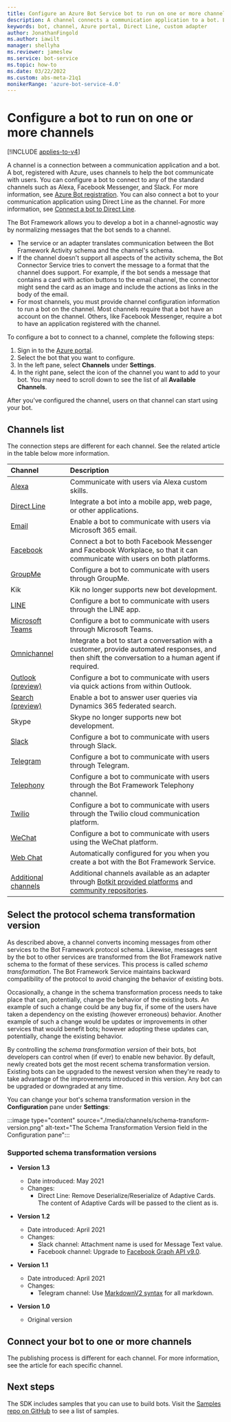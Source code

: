 ```yaml
---
title: Configure an Azure Bot Service bot to run on one or more channels
description: A channel connects a communication application to a bot. Learn how to configure a bot to run a channel using the Azure portal, Direct Line, or a custom adapter.
keywords: bot, channel, Azure portal, Direct Line, custom adapter
author: JonathanFingold
ms.author: iawilt
manager: shellyha
ms.reviewer: jameslew
ms.service: bot-service
ms.topic: how-to
ms.date: 03/22/2022
ms.custom: abs-meta-21q1
monikerRange: 'azure-bot-service-4.0'
---
```


# Configure a bot to run on one or more channels

[!INCLUDE [applies-to-v4](includes/applies-to-v4-current.md)]

A channel is a connection between a communication application and a bot. A bot, registered with Azure, uses channels to help the bot communicate with users. You can configure a bot to connect to any of the standard channels such as Alexa, Facebook Messenger, and Slack. For more information, see [Azure Bot registration](bot-service-quickstart-registration.md). You can also connect a bot to your communication application using Direct Line as the channel. For more information, see [Connect a bot to Direct Line](bot-service-channel-connect-directline.md).

The Bot Framework allows you to develop a bot in a channel-agnostic way by normalizing messages that the bot sends to a channel.

- The service or an adapter translates communication between the Bot Framework Activity schema and the channel's schema.
- If the channel doesn't support all aspects of the activity schema, the Bot Connector Service tries to convert the message to a format that the channel does support. For example, if the bot sends a message that contains a card with action buttons to the email channel, the connector might send the card as an image and include the actions as links in the body of the email.
- For most channels, you must provide channel configuration information to run a bot on the channel. Most channels require that a bot have an account on the channel. Others, like Facebook Messenger, require a bot to have an application registered with the channel.

To configure a bot to connect to a channel, complete the following steps:

1. Sign in to the [Azure portal](https://portal.azure.com).
1. Select the bot that you want to configure.
1. In the left pane, select **Channels** under **Settings**.
1. In the right pane, select the icon of the channel you want to add to your bot. You may need to scroll down to see the list of all **Available Channels**.

After you've configured the channel, users on that channel can start using your bot.

## Channels list

The connection steps are different for each channel. See the related article in the table below more information.

|Channel|Description|
|:-|:-|
|[Alexa](bot-service-channel-connect-alexa.md) <img width="150px"/>|Communicate with users via Alexa custom skills.|
|[Direct Line](bot-service-channel-directline.md)| Integrate a bot into a mobile app, web page, or other applications.|
|[Email](bot-service-channel-connect-email.md)|Enable a bot to communicate with users via Microsoft 365 email.|
|[Facebook](bot-service-channel-connect-facebook.md)|Connect a bot to both Facebook Messenger and Facebook Workplace, so that it can communicate with users on both platforms.|
|[GroupMe](bot-service-channel-connect-groupMe.md)|Configure a bot to communicate with users through GroupMe.|
|Kik|Kik no longer supports new bot development.|
|[LINE](bot-service-channel-connect-line.md)|Configure a bot to communicate with users through the LINE app.|
|[Microsoft Teams](channel-connect-teams.md)|Configure a bot to communicate with users through Microsoft Teams.|
|[Omnichannel](bot-service-channel-omnichannel.md)|Integrate a bot to start a conversation with a customer, provide automated responses, and then shift the conversation to a human agent if required.|
|[Outlook (preview)](bot-service-channel-connect-actionable-email.md)|Configure a bot to communicate with users via quick actions from within Outlook. |
|[Search (preview)](bot-service-channel-connect-search.md)|Enable a bot to answer user queries via Dynamics 365 federated search.|
|Skype|Skype no longer supports new bot development.|
|[Slack](bot-service-channel-connect-slack.md)|Configure a bot to communicate with users through Slack.|
|[Telegram](bot-service-channel-connect-telegram.md)|Configure a bot to communicate with users through Telegram.|
|[Telephony](bot-service-channel-connect-telephony.md)|Configure a bot to communicate with users through the Bot Framework Telephony channel.|
|[Twilio](bot-service-channel-connect-twilio.md)|Configure a bot to communicate with users through the Twilio cloud communication platform.|
|[WeChat](bot-service-channel-connect-wechat.md)|Configure a bot to communicate with users using the WeChat platform.|
|[Web Chat](bot-service-channel-connect-webchat.md)| Automatically configured for you when you create a bot with the Bot Framework Service.|
|[Additional channels](bot-service-channel-additional-channels.md)|Additional channels available as an adapter through [Botkit provided platforms](https://github.com/howdyai/botkit/blob/main/packages/docs/platforms/index.md) and [community repositories](https://github.com/BotBuilderCommunity/).|

## Select the protocol schema transformation version

As described above, a channel converts incoming messages from other services to the Bot Framework protocol schema. Likewise, messages sent by the bot to other services are transformed from the Bot Framework native schema to the format of these services. This process is called _schema transformation_. The Bot Framework Service maintains backward compatibility of the protocol to avoid changing the behavior of existing bots.

Occasionally, a change in the schema transformation process needs to take place that can, potentially, change the behavior of the existing bots. An example of such a change could be any bug fix, if some of the users have taken a dependency on the existing (however erroneous) behavior. Another example of such a change would be updates or improvements in other services that would benefit bots; however adopting these updates can, potentially, change the existing behavior.

By controlling the _schema transformation version_ of their bots, bot developers can control when (if ever) to enable new behavior. By default, newly created bots get the most recent schema transformation version. Existing bots can be upgraded to the newest version when they're ready to take advantage of the improvements introduced in this version. Any bot can be upgraded or downgraded at any time.

You can change your bot's schema transformation version in the **Configuration** pane under **Settings**:

:::image type="content" source="./media/channels/schema-transform-version.png" alt-text="The Schema Transformation Version field in the Configuration pane":::

### Supported schema transformation versions

- **Version 1.3**
  - Date introduced: May 2021
  - Changes:
    - Direct Line: Remove Deserialize/Reserialize of Adaptive Cards. The content of Adaptive Cards will be passed to the client as is.

- **Version 1.2**
  - Date introduced: April 2021
  - Changes:
    - Slack channel: Attachment name is used for Message Text value.
    - Facebook channel: Upgrade to [Facebook Graph API v9.0](https://developers.facebook.com/docs/graph-api/changelog/version9.0/).

- **Version 1.1**
  - Date introduced: April 2021
  - Changes:
    - Telegram channel: Use [MarkdownV2 syntax](https://core.telegram.org/bots/api#markdownv2-style) for all markdown.

- **Version 1.0**
  - Original version

## Connect your bot to one or more channels

The publishing process is different for each channel. For more information, see the article for each specific channel.

## Next steps

The SDK includes samples that you can use to build bots. Visit the [Samples repo on GitHub](https://github.com/Microsoft/BotBuilder-samples) to see a list of samples.
